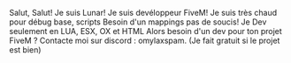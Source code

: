 Salut, Salut! 
Je suis Lunar!
Je suis devéloppeur FiveM!
Je suis très chaud pour débug base, scripts
Besoin d'un mappings pas de soucis!
Je Dev seulement en LUA, ESX, OX et HTML
Alors besoin d'un dev pour ton projet FiveM ?
Contacte moi sur discord : omylaxspam.
(Je fait gratuit si le projet est bien)
